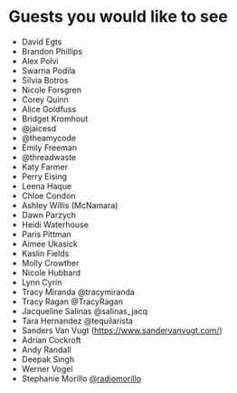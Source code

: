 # Guests you would like to see
* David Egts
* Brandon Phillips
* Alex Polvi
* Swarna Podila
* Silvia Botros
* Nicole Forsgren
* Corey Quinn
* Alice Goldfuss
* Bridget Kromhout
* @jaicesd
* @theamycode
* Emily Freeman
* @threadwaste
* Katy Farmer
* Perry Eising
* Leena Haque
* Chloe Condon
* Ashley Willis (McNamara)
* Dawn Parzych
* Heidi Waterhouse
* Paris Pittman
* Aimee Ukasick
* Kaslin Fields
* Molly Crowther
* Nicole Hubbard
* Lynn Cyrin
* Tracy Miranda @tracymiranda
* Tracy Ragan @TracyRagan
* Jacqueline Salinas @salinas_jacq
* Tara Hernandez @tequilarista
* Sanders Van Vugt (https://www.sandervanvugt.com/)
* Adrian Cockroft
* Andy Randall 
* Deepak Singh
* Werner Vogel
* Stephanie Morillo [@radiomorillo](www.twitter.com/radiomorillo)
